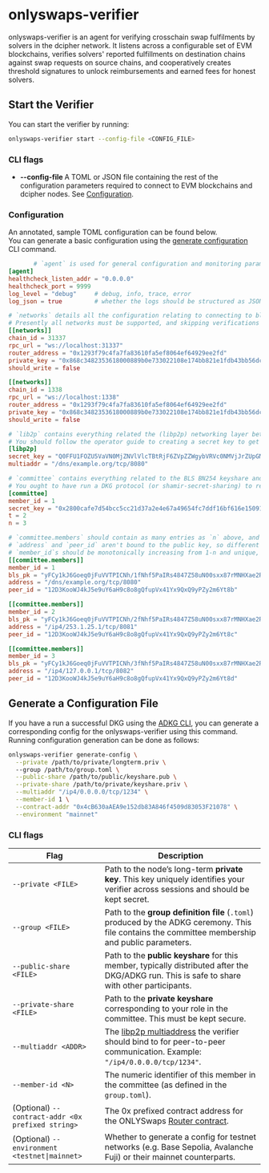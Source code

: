 # onlyswaps-verifier

onlyswaps-verifier is an agent for verifying crosschain swap fulfilments by solvers in the dcipher network.
It listens across a configurable set of EVM blockchains, verifies solvers' reported fulfillments on destination chains
against swap requests on source chains, and cooperatively creates threshold signatures to unlock reimbursements and
earned fees for honest solvers.

## Start the Verifier

You can start the verifier by running:

```bash
onlyswaps-verifier start --config-file <CONFIG_FILE>
```

### CLI flags

- **--config-file <path-to-some-file>**
  A TOML or JSON file containing the rest of the configuration parameters required to connect to EVM blockchains and
  dcipher nodes. See [Configuration](#configuration).

### Configuration

An annotated, sample TOML configuration can be found below.  
You can generate a basic configuration using the [generate configuration](#generate-a-configuration-file) CLI command.

```toml
       # `agent` is used for general configuration and monitoring params
[agent]
healthcheck_listen_addr = "0.0.0.0"
healthcheck_port = 9999
log_level = "debug"     # debug, info, trace, error
log_json = true         # whether the logs should be structured as JSON or plaintext

# `networks` details all the configuration relating to connecting to blockchains. Each can be configured independently.
# Presently all networks must be supported, and skipping verifications for one route (chain -> chain) may cause errors.
[[networks]]
chain_id = 31337
rpc_url = "ws://localhost:31337"                                                   # presently only websockets and websockets secure are supported
router_address = "0x1293f79c4fa7fa83610fa5ef8064ef64929ee2fd"                      # the address for the router contract (/or proxy) for the given chain
private_key = "0x868c3482353618000889b0e733022108e174bb821e1fdb43bb56dc8115e218d2" # an Ethereum private key for writing verification signatures back to the chain. Can be 0x0000000000000000000000000000000000000000000000000000000000000000 if `should_write` is false.
should_write = false                                                               # controls whether this node actually writes signatures back to the chain to verify swaps.

[[networks]]
chain_id = 1338
rpc_url = "ws://localhost:1338"
router_address = "0x1293f79c4fa7fa83610fa5ef8064ef64929ee2fd"
private_key = "0x868c3482353618000889b0e733022108e174bb821e1fdb43bb56dc8115e218d2"
should_write = false

# `lib2p` contains everything related the (libp2p) networking layer between dcipher nodes. It's used to gossip partial signatures over floodsub
# You should follow the operator guide to creating a secret key to get all the details here
[libp2p]
secret_key = "Q0FFU1FOZU5VaVN0MjZNVlVlcTBtRjF6ZVpZZWgybVRVc0NMVjJrZUpGMEVkNStIVkxlQlBXTahsR9dVaUJacVh2eFVfOFpWbk1CVnlDenFtaUFtRzVBRW5Mcz0" # secret_key should be base-64 encoded in the protobuf format specified in the [libp2p spec](https://github.com/libp2p/specs/blob/master/peer-ids/peer-ids.md#keys)
multiaddr = "/dns/example.org/tcp/8080"                                                                                                      # dns and other multiaddr protocols are supported as you'd expect

# `committee` contains everything related to the BLS BN254 keyshare and associated group of dcipher operators. 
# You ought to have run a DKG protocol (or shamir-secret-sharing) to retrieve the `secret_key` here.
[committee]
member_id = 1                                                                     # your index in the `committee.nodes` vector.
secret_key = "0x2800cafe7d54bcc5cc21d37a2e4e67a49654fc7ddf16bf616e15091962426f8d" # your BLS BN254 secret key share encoded as `0x` prefixed hex
t = 2                                                                             # the honest threshold required for reconstruction. This is *different* to the malicious threshold output by the [ADKG CLI](../bin/adkg-cli)
n = 3                                                                             # the total count of members in the committee, including yourself.

# `committee.members` should contain as many entries as `n` above, and should contain one for your own node.
# `address` and `peer_id` aren't bound to the public key, so different dcipher nodes can connect via different routes.
# `member_id`s should be monotonically increasing from 1-n and unique, though can be out of order in this list.
[[committee.members]]
member_id = 1
bls_pk = "yFCy1kJ6Goeq0jFuVVTPICNh/1fNhf5PaIRs4847Z58uN00sxx87rMNHXae2RreBNkzrhP/3yJ+6vrNASPmHRg==" # BLS BN254 public key in standard base64 encoding
address = "/dns/example.org/tcp/8080"                                                               # a libp2p multiaddr 
peer_id = "12D3KooWJ4kJ5e9uY6aH9c8o8gQfupVx41Yx9QxQ9yPZy2m6Yt8b"                                    # a Peer ID as per the [libp2p spec](https://github.com/libp2p/specs/blob/master/peer-ids/peer-ids.md#peer-ids)

[[committee.members]]
member_id = 2
bls_pk = "yFCy1kJ6Goeq0jFuVVTPICNh/2fNhf5PaIRs4847Z58uN00sxx87rMNHXae2RreBNkzrhP/3yJ+6vrNASPmHRg=="
address = "/ip4/253.1.25.1/tcp/8081"
peer_id = "12D3KooWJ4kJ5e9uY6aH9c8o8gQfupVx41Yx9QxQ9yPZy2m6Yt8c"

[[committee.members]]
member_id = 3
bls_pk = "yFCy1kJ6Goeq0jFuVVTPICNh/3fNhf5PaIRs4847Z58uN00sxx87rMNHXae2RreBNkzrhP/3yJ+6vrNASPmHRg=="
address = "/ip4/127.0.0.1/tcp/8082"
peer_id = "12D3KooWJ4kJ5e9uY6aH9c8o8gQfupVx41Yx9QxQ9yPZy2m6Yt8d"
```

## Generate a Configuration File

If you have a run a successful DKG using the [ADKG CLI](../adkg-cli/README.md), you can generate a corresponding config
for the onlyswaps-verifier using this command.  
Running configuration generation can be done as follows:

```bash
onlyswaps-verifier generate-config \
  --private /path/to/private/longterm.priv \       
  --group /path/to/group.toml \
  --public-share /path/to/public/keyshare.pub \
  --private-share /path/to/private/keyshare.priv \
  --multiaddr "/ip4/0.0.0.0/tcp/1234" \
  --member-id 1 \
  --contract-addr "0x4cB630aAEA9e152db83A846f4509d83053F21078" \
  --environment "mainnet"
```

### CLI flags

| Flag                                              | Description                                                                                                                                                            |
|---------------------------------------------------|------------------------------------------------------------------------------------------------------------------------------------------------------------------------|
| `--private <FILE>`                                | Path to the node’s long-term **private key**. This key uniquely identifies your verifier across sessions and should be kept secret.                                    |
| `--group <FILE>`                                  | Path to the **group definition file** (`.toml`) produced by the ADKG ceremony. This file contains the committee membership and public parameters.                      |
| `--public-share <FILE>`                           | Path to the **public keyshare** for this member, typically distributed after the DKG/ADKG run. This is safe to share with other participants.                          |
| `--private-share <FILE>`                          | Path to the **private keyshare** corresponding to your role in the committee. This must be kept secure.                                                                |
| `--multiaddr <ADDR>`                              | The [libp2p multiaddress](https://docs.libp2p.io/concepts/addressing/) the verifier should bind to for peer-to-peer communication. Example: `"/ip4/0.0.0.0/tcp/1234"`. |
| `--member-id <N>`                                 | The numeric identifier of this member in the committee (as defined in the `group.toml`).                                                                               | 
| (Optional) `--contract-addr <0x prefixed string>` | The 0x prefixed contract address for the ONLYSwaps [Router contract](https://github.com/randa-mu/onlyswaps-solidity/blob/main/src/Router.sol).                         | 
| (Optional) `--environment <testnet\|mainnet>`     | Whether to generate a config for testnet networks (e.g. Base Sepolia, Avalanche Fuji) or their mainnet counterparts.                                                   |
